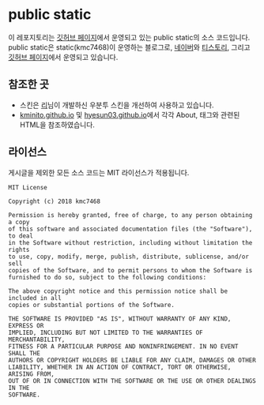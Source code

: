 # public static
이 레포지토리는 [깃허브 페이지](https://kmc7468.github.io)에서 운영되고 있는 public static의 소스 코드입니다. public static은 static(kmc7468)이 운영하는 블로그로, [네이버](https://blog.naver.com/kmc7468)와 [티스토리](http://kmc7468.tistory.com), 그리고 [깃허브 페이지](https://kmc7468.github.io)에서 운영되고 있습니다.
## 참조한 곳
- 스킨은 [리](https://github.com/Lee0701)님이 개발하신 우분투 스킨을 개선하여 사용하고 있습니다.
- [kminito.github.io](https://github.com/kminito/kminito.github.io) 및 [hyesun03.github.io](https://github.com/hyesun03/hyesun03.github.io)에서 각각 About, 태그와 관련된 HTML을 참조하였습니다.
## 라이선스
게시글을 제외한 모든 소스 코드는 MIT 라이선스가 적용됩니다.
```
MIT License

Copyright (c) 2018 kmc7468

Permission is hereby granted, free of charge, to any person obtaining a copy
of this software and associated documentation files (the "Software"), to deal
in the Software without restriction, including without limitation the rights
to use, copy, modify, merge, publish, distribute, sublicense, and/or sell
copies of the Software, and to permit persons to whom the Software is
furnished to do so, subject to the following conditions:

The above copyright notice and this permission notice shall be included in all
copies or substantial portions of the Software.

THE SOFTWARE IS PROVIDED "AS IS", WITHOUT WARRANTY OF ANY KIND, EXPRESS OR
IMPLIED, INCLUDING BUT NOT LIMITED TO THE WARRANTIES OF MERCHANTABILITY,
FITNESS FOR A PARTICULAR PURPOSE AND NONINFRINGEMENT. IN NO EVENT SHALL THE
AUTHORS OR COPYRIGHT HOLDERS BE LIABLE FOR ANY CLAIM, DAMAGES OR OTHER
LIABILITY, WHETHER IN AN ACTION OF CONTRACT, TORT OR OTHERWISE, ARISING FROM,
OUT OF OR IN CONNECTION WITH THE SOFTWARE OR THE USE OR OTHER DEALINGS IN THE
SOFTWARE.
```